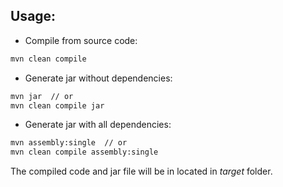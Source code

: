 ## Usage: 
+ Compile from source code:  

```bash   
mvn clean compile
```

+ Generate jar without dependencies:   

```bash
mvn jar  // or   
mvn clean compile jar
```

+ Generate jar with all dependencies:  

```bash
mvn assembly:single  // or
mvn clean compile assembly:single
```

The compiled code and jar file will be in located in _target_ folder. 





